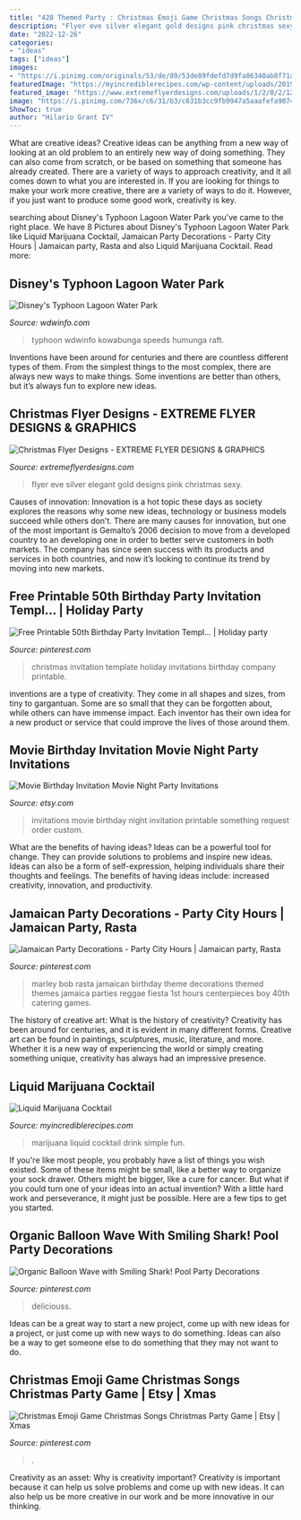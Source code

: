 ```yaml
---
title: "420 Themed Party : Christmas Emoji Game Christmas Songs Christmas Party Game"
description: "Flyer eve silver elegant gold designs pink christmas sexy"
date: "2022-12-26"
categories:
- "ideas"
tags: ["ideas"]
images:
- "https://i.pinimg.com/originals/53/de/89/53de89fdefd7d9fa86340ab8f71ae666.jpg"
featuredImage: "https://myincrediblerecipes.com/wp-content/uploads/2019/05/Liquid-Marijuana-Lisa-2.jpg"
featured_image: "https://www.extremeflyerdesigns.com/uploads/1/2/0/2/12022335/blackgoldandsilvernewyearseve2019flyerdesign800x500_1_orig.jpg"
image: "https://i.pinimg.com/736x/c6/31/b3/c631b3cc9fb9947a5aaafefa9074b5a2.jpg"
ShowToc: true
author: "Hilario Grant IV"
---
```



What are creative ideas?
Creative ideas can be anything from a new way of looking at an old problem to an entirely new way of doing something. They can also come from scratch, or be based on something that someone has already created. There are a variety of ways to approach creativity, and it all comes down to what you are interested in. If you are looking for things to make your work more creative, there are a variety of ways to do it. However, if you just want to produce some good work, creativity is key.

	

		
searching about Disney&#039;s Typhoon Lagoon Water Park you've came to the right place. We have 8 Pictures about Disney&#039;s Typhoon Lagoon Water Park like Liquid Marijuana Cocktail, Jamaican Party Decorations - Party City Hours | Jamaican party, Rasta and also Liquid Marijuana Cocktail. Read more:
		
    
## Disney&#039;s Typhoon Lagoon Water Park

<img loading=lazy src="https://www.disboards.com/media/typhoon-lagoon-28.33611/full" onerror="this.onerror=null;this.src='https://tse1.mm.bing.net/th?id=OIP._hqDD5uTOCcuGzDJNQ6lxgHaFj&amp;pid=15.1';" alt="Disney&#039;s Typhoon Lagoon Water Park">

_Source: wdwinfo.com_

>typhoon wdwinfo kowabunga speeds humunga raft. 

	

Inventions have been around for centuries and there are countless different types of them. From the simplest things to the most complex, there are always new ways to make things. Some inventions are better than others, but it’s always fun to explore new ideas.

    
## Christmas Flyer Designs - EXTREME FLYER DESIGNS &amp; GRAPHICS

<img loading=lazy src="https://www.extremeflyerdesigns.com/uploads/1/2/0/2/12022335/blackgoldandsilvernewyearseve2019flyerdesign800x500_1_orig.jpg" onerror="this.onerror=null;this.src='https://tse1.mm.bing.net/th?id=OIP.82hovdcScvFjAGc0eDL3KgHaE7&amp;pid=15.1';" alt="Christmas Flyer Designs - EXTREME FLYER DESIGNS &amp; GRAPHICS">

_Source: extremeflyerdesigns.com_

>flyer eve silver elegant gold designs pink christmas sexy. 

	

Causes of innovation:
Innovation is a hot topic these days as society explores the reasons why some new ideas, technology or business models succeed while others don’t. There are many causes for innovation, but one of the most important is Gemalto’s 2006 decision to move from a developed country to an developing one in order to better serve customers in both markets. The company has since seen success with its products and services in both countries, and now it’s looking to continue its trend by moving into new markets.

    
## Free Printable 50th Birthday Party Invitation Templ… | Holiday Party

<img loading=lazy src="https://i.pinimg.com/736x/d0/53/90/d05390e5f86a3cfe348b3af0c9f820b7--company-christmas-party-ideas-christmas-parties.jpg" onerror="this.onerror=null;this.src='https://tse1.mm.bing.net/th?id=OIP.kUudKov7Zz3HBbLmpJ7HiQHaKX&amp;pid=15.1';" alt="Free Printable 50th Birthday Party Invitation Templ… | Holiday party">

_Source: pinterest.com_

>christmas invitation template holiday invitations birthday company printable. 

	

inventions are a type of creativity. They come in all shapes and sizes, from tiny to gargantuan. Some are so small that they can be forgotten about, while others can have immense impact. Each inventor has their own idea for a new product or service that could improve the lives of those around them.

    
## Movie Birthday Invitation Movie Night Party Invitations

<img loading=lazy src="https://img1.etsystatic.com/000/0/5844527/il_fullxfull.259677209.jpg" onerror="this.onerror=null;this.src='https://tse4.mm.bing.net/th?id=OIP.BvrMTuPAacqOzyf7UgcqEwHaFS&amp;pid=15.1';" alt="Movie Birthday Invitation Movie Night Party Invitations">

_Source: etsy.com_

>invitations movie birthday night invitation printable something request order custom. 

	

What are the benefits of having ideas?
Ideas can be a powerful tool for change. They can provide solutions to problems and inspire new ideas. Ideas can also be a form of self-expression, helping individuals share their thoughts and feelings. The benefits of having ideas include: increased creativity, innovation, and productivity.

    
## Jamaican Party Decorations - Party City Hours | Jamaican Party, Rasta

<img loading=lazy src="https://i.pinimg.com/originals/53/de/89/53de89fdefd7d9fa86340ab8f71ae666.jpg" onerror="this.onerror=null;this.src='https://tse2.mm.bing.net/th?id=OIP.Wac1XofAycqU4Ia19Z21GwHaJ3&amp;pid=15.1';" alt="Jamaican Party Decorations - Party City Hours | Jamaican party, Rasta">

_Source: pinterest.com_

>marley bob rasta jamaican birthday theme decorations themed themes jamaica parties reggae fiesta 1st hours centerpieces boy 40th catering games. 

	

The history of creative art: What is the history of creativity?
Creativity has been around for centuries, and it is evident in many different forms. Creative art can be found in paintings, sculptures, music, literature, and more. Whether it is a new way of experiencing the world or simply creating something unique, creativity has always had an impressive presence.

    
## Liquid Marijuana Cocktail

<img loading=lazy src="https://myincrediblerecipes.com/wp-content/uploads/2019/05/Liquid-Marijuana-Lisa-2.jpg" onerror="this.onerror=null;this.src='https://tse3.mm.bing.net/th?id=OIP.X8aJRXBfvVe8NkbFBpyHvQHaLH&amp;pid=15.1';" alt="Liquid Marijuana Cocktail">

_Source: myincrediblerecipes.com_

>marijuana liquid cocktail drink simple fun. 

	

If you're like most people, you probably have a list of things you wish existed. Some of these items might be small, like a better way to organize your sock drawer. Others might be bigger, like a cure for cancer. But what if you could turn one of your ideas into an actual invention? With a little hard work and perseverance, it might just be possible. Here are a few tips to get you started.

    
## Organic Balloon Wave With Smiling Shark! Pool Party Decorations

<img loading=lazy src="https://i.pinimg.com/736x/c6/31/b3/c631b3cc9fb9947a5aaafefa9074b5a2.jpg" onerror="this.onerror=null;this.src='https://tse2.mm.bing.net/th?id=OIP.zqmGEQQtZtX36SdpPU4zfgHaJ3&amp;pid=15.1';" alt="Organic Balloon Wave with Smiling Shark! Pool Party Decorations">

_Source: pinterest.com_

>deliciouss. 

	

Ideas can be a great way to start a new project, come up with new ideas for a project, or just come up with new ways to do something. Ideas can also be a way to get someone else to do something that they may not want to do.

    
## Christmas Emoji Game Christmas Songs Christmas Party Game | Etsy | Xmas

<img loading=lazy src="https://i.pinimg.com/originals/2d/5a/36/2d5a36d8aa7301a5fac113d59a432cfc.jpg" onerror="this.onerror=null;this.src='https://tse4.mm.bing.net/th?id=OIP.cz8jY31DGFFOoJD6QLnQiAHaHx&amp;pid=15.1';" alt="Christmas Emoji Game Christmas Songs Christmas Party Game | Etsy | Xmas">

_Source: pinterest.com_

>. 

	

Creativity as an asset: Why is creativity important?
Creativity is important because it can help us solve problems and come up with new ideas. It can also help us be more creative in our work and be more innovative in our thinking.

